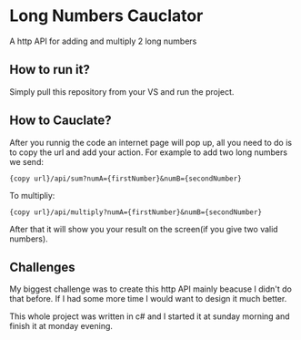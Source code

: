 # Long Numbers Cauclator
A http API for adding and multiply 2 long numbers

## How to run it?
Simply pull this repository from your VS
and run the project.

## How to Cauclate?
After you runnig the code an internet page will pop up,
all you need to do is to copy the url and add your action.
For example to add two long numbers we send:
```
{copy url}/api/sum?numA={firstNumber}&numB={secondNumber}
```
To multipliy:
```
{copy url}/api/multiply?numA={firstNumber}&numB={secondNumber}
```
After that it will show you your result on the screen(if you give two valid numbers).

## Challenges
My biggest challenge was to create this http API
mainly beacuse I didn't do that before.
If I had some more time I would want to design it much better.

This whole project was written in c#
and I started it at sunday morning 
and finish it at monday evening.
